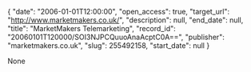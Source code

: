 {
  "date": "2006-01-01T12:00:00", 
  "open_access": true, 
  "target_url": "http://www.marketmakers.co.uk/", 
  "description": null, 
  "end_date": null, 
  "title": "MarketMakers Telemarketing", 
  "record_id": "20060101T120000/SOI3NJPCQuuoAnaAcptC0A==", 
  "publisher": "marketmakers.co.uk", 
  "slug": 255492158, 
  "start_date": null
}

None